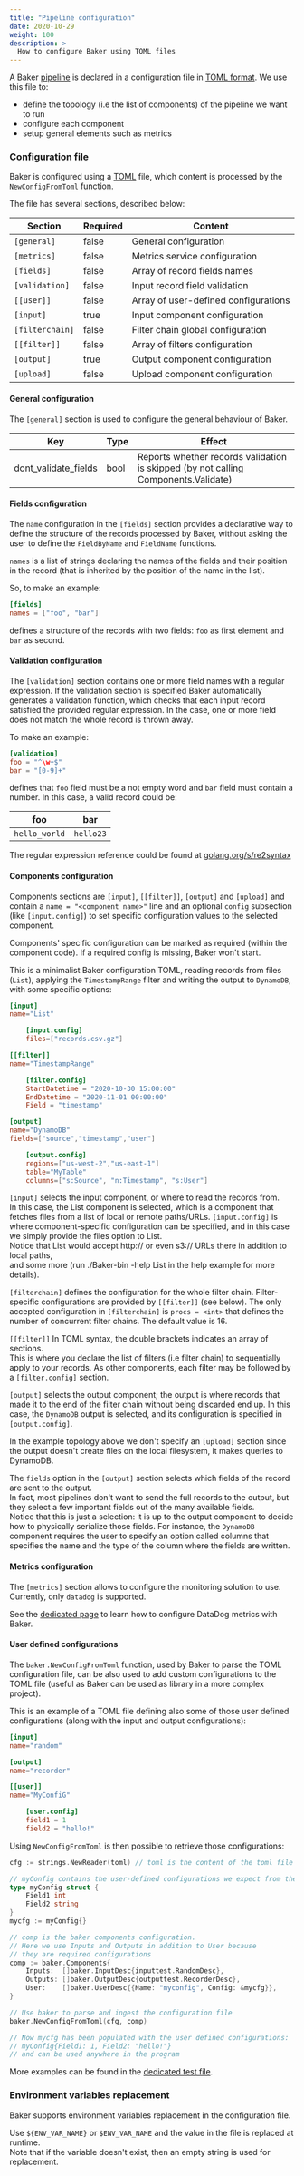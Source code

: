 ```yaml
---
title: "Pipeline configuration"
date: 2020-10-29
weight: 100
description: >
  How to configure Baker using TOML files
---
```


A Baker [pipeline](/docs/core-concepts/#pipeline) is declared in a configuration
file in [TOML format](https://toml.io/en/).
We use this file to:

* define the topology (i.e the list of components) of the pipeline we want to run
* configure each component
* setup general elements such as metrics

### Configuration file

Baker is configured using a [TOML](https://toml.io/en/) file, which content is processed by the
[`NewConfigFromToml`](https://pkg.go.dev/github.com/AdRoll/Baker#NewConfigFromToml) function.

The file has several sections, described below:

| Section         | Required   | Content                                 |
|-----------------|------------|-----------------------------------------|
| `[general]`     | false      | General configuration                   |
| `[metrics]`     | false      | Metrics service configuration           |
| `[fields]`      | false      | Array of record fields names            |
| `[validation]`  | false      | Input record field validation           |
| `[[user]]`      | false      | Array of user-defined configurations    |
| `[input]`       | true       | Input component configuration           |
| `[filterchain]` | false      | Filter chain global configuration       |
| `[[filter]]`    | false      | Array of filters configuration          |
| `[output]`      | true       | Output component configuration          |
| `[upload]`      | false      | Upload component configuration          |

#### General configuration

The `[general]` section is used to configure the general behaviour of Baker.

| Key                    | Type   | Effect |
|------------------------|--------|--------|
| dont_validate_fields   | bool   | Reports whether records validation is skipped (by not calling Components.Validate) |

#### Fields configuration

The `name` configuration in the `[fields]` section provides a declarative way to define the
structure of the records processed by Baker, without asking the user to define the `FieldByName`
and `FieldName` functions.

`names` is a list of strings declaring the names of the fields and their position in the record
(that is inherited by the position of the name in the list).

So, to make an example:

```toml
[fields]
names = ["foo", "bar"]
```

defines a structure of the records with two fields: `foo` as first element and `bar` as second.

#### Validation configuration

The `[validation]` section contains one or more field names with a regular expression.
If the validation section is specified Baker automatically generates a validation function, 
which checks that each input record satisfied the provided regular expression. In the case, 
one or more field does not match the whole record is thrown away.

To make an example:

```toml
[validation]
foo = "^\w+$"
bar = "[0-9]+"
```

defines that `foo` field must be a not empty word and `bar` field must contain a number. 
In this case, a valid record could be:

| foo           | bar       |
|:-------------:|:---------:|
| `hello_world` | `hello23` |

The regular expression reference could be found at [golang.org/s/re2syntax](https://golang.org/s/re2syntax)

#### Components configuration

Components sections are `[input]`, `[[filter]]`, `[output]` and `[upload]` and contain a
`name = "<component name>"` line and an optional `config` subsection (like `[input.config]`)
to set specific configuration values to the selected component.

Components' specific configuration can be marked as required (within the component code). If a
required config is missing, Baker won't start.

This is a minimalist Baker configuration TOML, reading records from files (`List`), applying the
`TimestampRange` filter and writing the output to `DynamoDB`, with some specific options:

```toml
[input]
name="List"

    [input.config]
    files=["records.csv.gz"]

[[filter]]
name="TimestampRange"

    [filter.config]
    StartDatetime = "2020-10-30 15:00:00"
    EndDatetime = "2020-11-01 00:00:00"
    Field = "timestamp"

[output]
name="DynamoDB"
fields=["source","timestamp","user"]

    [output.config]
    regions=["us-west-2","us-east-1"]
    table="MyTable"
    columns=["s:Source", "n:Timestamp", "s:User"]
```

`[input]` selects the input component, or where to read the records from.  
In this case, the List component is selected, which is a component that fetches files from
a list of local or remote paths/URLs. `[input.config]` is where component-specific configuration
can be specified, and in this case we simply provide the files option to List.  
Notice that List would accept http:// or even s3:// URLs there in addition to local paths,  
and some more (run ./Baker-bin -help List in the help example for more details).

`[filterchain]` defines the configuration for the whole filter chain. Filter-specific configurations
are provided by `[[filter]]` (see below). The only accepted configuration in `[filterchain]` is
`procs = <int>` that defines the number of concurrent filter chains. The default value is 16.

`[[filter]]` In TOML syntax, the double brackets indicates an array of sections.  
This is where you declare the list of filters (i.e filter chain) to sequentially apply to your
records. As other components, each filter may be followed by a `[filter.config]` section.  

`[output]` selects the output component; the output is where records that made it to the end of
the filter chain without being discarded end up. In this case, the `DynamoDB` output is selected,
and its configuration is specified in `[output.config]`.

In the example topology above we don't specify an `[upload]` section since the output 
doesn't create files on the local filesystem, it makes queries to DynamoDB.

The `fields` option in the `[output]` section selects which fields of the record are sent
to the output.  
In fact, most pipelines don't want to send the full records to the output, but they select
a few important fields out of the many available fields.  
Notice that this is just a selection: it is up to the output component to decide how to
physically serialize those fields. For instance, the `DynamoDB` component requires the user
to specify an option called columns that specifies the name and the type of the column where
the fields are written.

#### Metrics configuration

The `[metrics]` section allows to configure the monitoring solution to use. Currently, only `datadog` is
supported.

See the [dedicated page](/docs/how-tos/metrics/) to learn how to configure DataDog metrics with Baker.

#### User defined configurations

The `baker.NewConfigFromToml` function, used by Baker to parse the TOML configuration file, can be
also used to add custom configurations to the TOML file (useful as Baker can be used as library in
a more complex project).

This is an example of a TOML file defining also some of those user defined configurations (along
with the input and output configurations):

```toml
[input]
name="random"

[output]
name="recorder"

[[user]]
name="MyConfiG"

	[user.config]
	field1 = 1
	field2 = "hello!"
```

Using `NewConfigFromToml` is then possible to retrieve those configurations:

```go
cfg := strings.NewReader(toml) // toml is the content of the toml file

// myConfig contains the user-defined configurations we expect from the toml file
type myConfig struct {
    Field1 int
    Field2 string
}
mycfg := myConfig{}

// comp is the baker components configuration.
// Here we use Inputs and Outputs in addition to User because
// they are required configurations
comp := baker.Components{
    Inputs:  []baker.InputDesc{inputtest.RandomDesc},
    Outputs: []baker.OutputDesc{outputtest.RecorderDesc},
    User:    []baker.UserDesc{{Name: "myconfig", Config: &mycfg}},
}

// Use baker to parse and ingest the configuration file
baker.NewConfigFromToml(cfg, comp)

// Now mycfg has been populated with the user defined configurations:
// myConfig{Field1: 1, Field2: "hello!"}
// and can be used anywhere in the program
```

More examples can be found in the
[dedicated test file](https://github.com/AdRoll/baker/blob/main/user_config_test.go).

### Environment variables replacement

Baker supports environment variables replacement in the configuration file.

Use `${ENV_VAR_NAME}` or `$ENV_VAR_NAME` and the value in the file is replaced at runtime.  
Note that if the variable doesn't exist, then an empty string is used for replacement.
